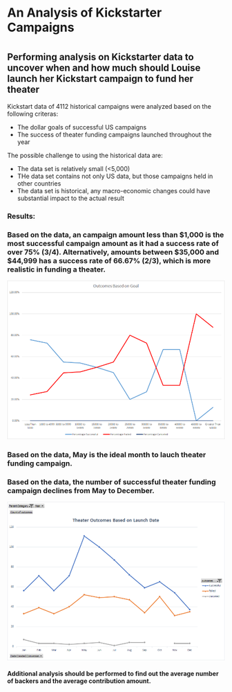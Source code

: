 # An Analysis of Kickstarter Campaigns
#
## Performing analysis on Kickstarter data to uncover when and how much should Louise launch her Kickstart campaign to fund her theater

Kickstart data of 4112 historical campaigns were analyzed based on the following criteras:

- The dollar goals of successful US campaigns
- The success of theater funding campaigns launched throughout the year

The possible challenge to using the historical data are:

- The data set is relatively small (<5,000)
- THe data set contains not only US data, but those campaigns held in other countries
- The data set is historical, any macro-economic changes could have substantial impact to the actual result

### Results:

### Based on the data, an campaign amount less than $1,000 is the most successful campaign amount as it had a success rate of over 75% (3/4).  Alternatively, amounts between $35,000 and $44,999 has a success rate of 66.67% (2/3), which is more realistic in funding a theater.  
![Outcomes Based On Goals](Outcomes_Based_On_Goals.png)

### Based on the data, May is the ideal month to lauch theater funding campaign.
### Based on the data, the number of successful theater funding campaign declines from May to December.
![Theater Outcomes Throughout The Year](Theater_Outcomes_vs_Launch.png)

#### Additional analysis should be performed to find out the average number of backers and the average contribution amount.

